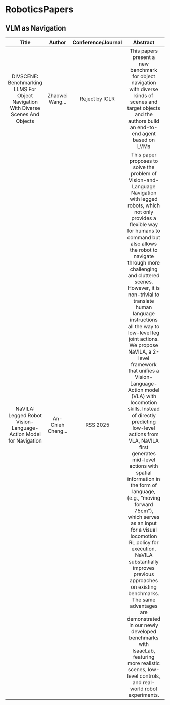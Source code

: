 # RoboticsPapers

## VLM as Navigation
|Title|Author|Conference/Journal|Abstract|Link|
|:--:|:--:|:--:|:--:|:--:|
|DIVSCENE: Benchmarking LLMS For Object Navigation With Diverse Scenes And Objects|Zhaowei Wang...|Reject by ICLR|This papers present a new benchmark for object navigation with diverse kinds of scenes and target objects and the authors build an end-to-end agent based on LVMs|[Link](https://arxiv.org/html/2410.02730v2#S4)|
|NaVILA: Legged Robot Vision-Language-Action Model for Navigation|An-Chieh Cheng...|RSS 2025|This paper proposes to solve the problem of Vision-and-Language Navigation with legged robots, which not only provides a flexible way for humans to command but also allows the robot to navigate through more challenging and cluttered scenes. However, it is non-trivial to translate human language instructions all the way to low-level leg joint actions. We propose NaVILA, a 2-level framework that unifies a Vision-Language-Action model (VLA) with locomotion skills. Instead of directly predicting low-level actions from VLA, NaVILA first generates mid-level actions with spatial information in the form of language, (e.g., “moving forward 75cm”), which serves as an input for a visual locomotion RL policy for execution. NaVILA substantially improves previous approaches on existing benchmarks. The same advantages are demonstrated in our newly developed benchmarks with IsaacLab, featuring more realistic scenes, low-level controls, and real-world robot experiments.|[Link](https://arxiv.org/html/2412.04453)|
